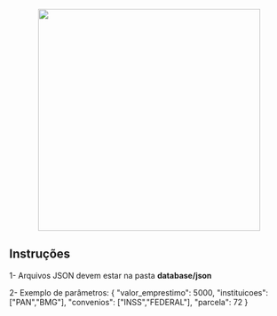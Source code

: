 <p align="center"><img src="https://empresta.com.br/wp-content/themes/empresta/assets/images/logo.svg" width="400"></p>


## Instruções
1- Arquivos JSON devem estar na pasta <b>database/json</b>

2- Exemplo de parâmetros:
{
	"valor_emprestimo": 5000,
	"instituicoes": ["PAN","BMG"],
	"convenios": ["INSS","FEDERAL"],
	"parcela": 72
}

